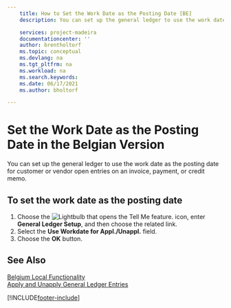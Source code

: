 ```yaml
---
    title: How to Set the Work Date as the Posting Date [BE]
    description: You can set up the general ledger to use the work date as the posting date for customer or vendor open entries on an invoice, payment, or credit memo.

    services: project-madeira 
    documentationcenter: ''
    author: brentholtorf
    ms.topic: conceptual
    ms.devlang: na
    ms.tgt_pltfrm: na
    ms.workload: na
    ms.search.keywords:
    ms.date: 06/17/2021
    ms.author: bholtorf

---
```

# Set the Work Date as the Posting Date in the Belgian Version
You can set up the general ledger to use the work date as the posting date for customer or vendor open entries on an invoice, payment, or credit memo.  

## To set the work date as the posting date  

1.  Choose the ![Lightbulb that opens the Tell Me feature.](../../media/ui-search/search_small.png "Tell me what you want to do") icon, enter **General Ledger Setup**, and then choose the related link.  
2.  Select the **Use Workdate for Appl./Unappl.** field.  
3.  Choose the **OK** button.  

## See Also  
 [Belgium Local Functionality](belgium-local-functionality.md)   
 [Apply and Unapply General Ledger Entries](how-to-apply-and-unapply-general-ledger-entries.md)


[!INCLUDE[footer-include](../../includes/footer-banner.md)]